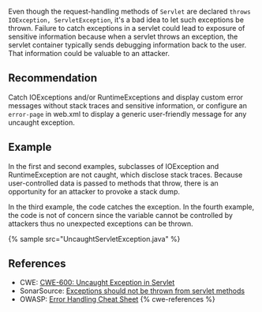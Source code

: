 Even though the request-handling methods of `Servlet` are declared `throws IOException, ServletException`, it's a bad idea to let such exceptions be thrown. Failure to catch exceptions in a servlet could lead to exposure of sensitive information because when a servlet throws an exception, the servlet container typically sends debugging information back to the user. That information could be valuable to an attacker.


## Recommendation
Catch IOExceptions and/or RuntimeExceptions and display custom error messages without stack traces and sensitive information, or configure an `error-page` in web.xml to display a generic user-friendly message for any uncaught exception.


## Example
In the first and second examples, subclasses of IOException and RuntimeException are not caught, which disclose stack traces. Because user-controlled data is passed to methods that throw, there is an opportunity for an attacker to provoke a stack dump.

In the third example, the code catches the exception. In the fourth example, the code is not of concern since the variable cannot be controlled by attackers thus no unexpected exceptions can be thrown.

{% sample src="UncaughtServletException.java" %}

## References
* CWE: [CWE-600: Uncaught Exception in Servlet](https://cwe.mitre.org/data/definitions/600.html)
* SonarSource: [Exceptions should not be thrown from servlet methods](https://rules.sonarsource.com/java/tag/owasp/RSPEC-1989)
* OWASP: [Error Handling Cheat Sheet](https://cheatsheetseries.owasp.org/cheatsheets/Error_Handling_Cheat_Sheet.html)
{% cwe-references %}
